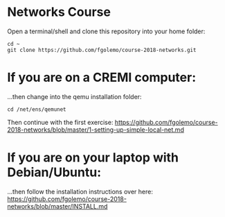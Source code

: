 # Networks Course

Open a terminal/shell and clone this repository into your home folder:

    cd ~
    git clone https://github.com/fgolemo/course-2018-networks.git

# If you are on a CREMI computer:

...then change into the qemu installation folder:

    cd /net/ens/qemunet

Then continue with the first exercise: https://github.com/fgolemo/course-2018-networks/blob/master/1-setting-up-simple-local-net.md

# If you are on your laptop with Debian/Ubuntu:

...then follow the installation instructions over here:
https://github.com/fgolemo/course-2018-networks/blob/master/INSTALL.md
